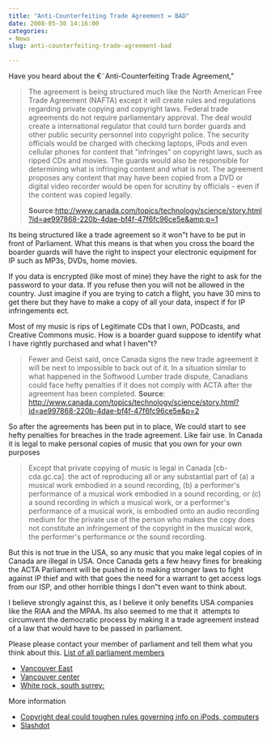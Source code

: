 ```yaml
---
title: "Anti-Counterfeiting Trade Agreement = BAD"
date: 2008-05-30 14:16:00
categories:
- News
slug: anti-counterfeiting-trade-agreement-bad

---
```


Have you heard about the €˜Anti-Counterfeiting Trade Agreement,&quot;
<blockquote>The agreement is being structured much like the North American Free Trade Agreement (NAFTA) except it will create rules and regulations regarding private copying and copyright laws.
Federal trade agreements do not require parliamentary approval.
The deal would create a international regulator that could turn border guards and other public security personnel into copyright police. The security officials would be charged with checking laptops, iPods and even cellular phones for content that "infringes" on copyright laws, such as ripped CDs and movies.
The guards would also be responsible for determining what is infringing content and what is not.
The agreement proposes any content that may have been copied from a DVD or digital video recorder would be open for scrutiny by officials - even if the content was copied legally.

<strong>Source</strong>:<a href="http://www.canada.com/topics/technology/science/story.html?id=ae997868-220b-4dae-bf4f-47f6fc96ce5e&amp;p=1">http://www.canada.com/topics/technology/science/story.html?id=ae997868-220b-4dae-bf4f-47f6fc96ce5e&amp;p=1</a></blockquote>
Its being structured like a trade agreement so it won&quot;t have to be put in front of Parliament.
What this means is that when you cross the board the boarder guards will have the right to inspect your electronic equipment for IP such as MP3s, DVDs, home movies.

If you data is encrypted (like most of mine) they have the right to ask for the password to your data. If you refuse then you will not be allowed in the country. Just imagine if you are trying to catch a flight, you have 30 mins to get there but they have to make a copy of all your data, inspect if for IP infringements ect.

Most of my music is rips of Legitimate CDs that I own, PODcasts, and Creative Commons music.
How is a boarder guard suppose to identify what I have rightly purchased and what I haven&quot;t?
<blockquote>Fewer and Geist said, once Canada signs the new trade agreement it will be next to impossible to back out of it. In a situation similar to what happened in the Softwood Lumber trade dispute, Canadians could face hefty penalties if it does not comply with ACTA after the agreement has been completed.
<strong>Source</strong>: <a href="http://www.canada.com/topics/technology/science/story.html?id=ae997868-220b-4dae-bf4f-47f6fc96ce5e&amp;p=2">http://www.canada.com/topics/technology/science/story.html?id=ae997868-220b-4dae-bf4f-47f6fc96ce5e&amp;p=2</a></blockquote>
So after the agreements has been put in to place, We could start to see hefty penalties for breaches in the trade agreement.
Like fair use. In Canada it is legal to make personal copies of music that you own for your own purposes
<blockquote>Except that private copying of music is legal in Canada [cb-cda.gc.ca].
the act of reproducing all or any substantial part of
(a) a musical work embodied in a sound recording,
(b) a performer's performance of a musical work embodied in a sound recording, or
(c) a sound recording in which a musical work, or a performer's performance of a musical work, is embodied
onto an audio recording medium for the private use of the person who makes the copy does not constitute an infringement of the copyright in the musical work, the performer's performance or the sound recording.</blockquote>
But this is not true in the USA, so any music that you make legal copies of in Canada are illegal in USA.
Once Canada gets a few heavy fines for breaking the ACTA Parliament will be pushed in to making stronger laws to fight against IP thief and with that goes the need for a warrant to get access logs from our ISP, and other horrible things I don&quot;t even want to think about.

I believe strongly against this, as I believe it only benefits USA companies like the RIAA and the MPAA.
Its also seemed to me that it  attempts to circumvent the democratic process by making it a trade agreement instead of a law that would have to be passed in parliament.

Please please contact your member of parliament and tell them what you think about this.
<a href="http://webinfo.parl.gc.ca/MembersOfParliament/MainMPsCompleteList.aspx?TimePeriod=Current&amp;Language=E"> List of all parliament members</a>
<ul>
	<li><a href="http://webinfo.parl.gc.ca/MembersOfParliament/ProfileConstituency.aspx?Key=565&amp;Language=E"> Vancouver East </a></li>
	<li><a href="http://webinfo.parl.gc.ca/MembersOfParliament/ProfileConstituency.aspx?Key=564&amp;Language=E"> Vancouver center</a></li>
	<li><a href="http://webinfo.parl.gc.ca/MembersOfParliament/ProfileConstituency.aspx?Key=562&amp;Language=E">White rock, south surrey: </a></li>
</ul>
More information
<ul>
	<li><a href="http://www.canada.com/topics/technology/science/story.html?id=ae997868-220b-4dae-bf4f-47f6fc96ce5e&amp;p=2"> Copyright deal could toughen rules governing info on iPods, computers</a></li>
	<li><a href="http://yro.slashdot.org/article.pl?sid=08/05/26/2312244&amp;from=rss"> Slashdot</a></li>
</ul>

